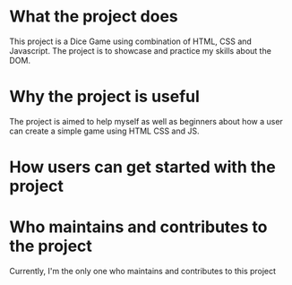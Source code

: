 # What the project does
This project is a Dice Game using combination of HTML, CSS and Javascript. The project is to showcase and practice my skills about the DOM.

# Why the project is useful
The project is aimed to help myself as well as beginners about how a user can create a simple game using HTML CSS and JS.

# How users can get started with the project

# Who maintains and contributes to the project
Currently, I'm the only one who maintains and contributes to this project